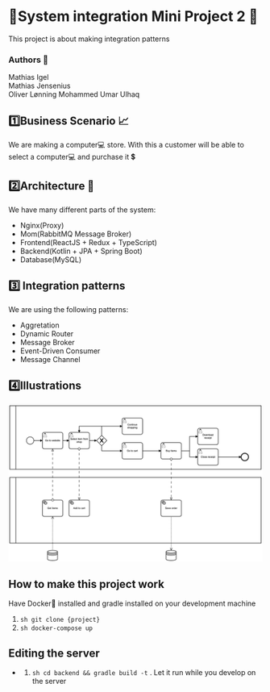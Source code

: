 # 🎉System integration Mini Project 2 🎉
This project is about making integration patterns

### Authors 📘
Mathias Igel  
Mathias Jensenius  
Oliver Lønning
Mohammed Umar Ulhaq

## 1️⃣Business Scenario 📈
We are making a computer💻 store. With this a customer will be able to select a computer💻 and purchase it 💲

## 2️⃣Architecture 🔧
We have many different parts of the system:
- Nginx(Proxy)
- Mom(RabbitMQ Message Broker)
- Frontend(ReactJS + Redux + TypeScript)
- Backend(Kotlin + JPA + Spring Boot)
- Database(MySQL)

##  3️⃣ Integration patterns
We are using the following patterns:
- Aggretation
- Dynamic Router
- Message Broker
- Event-Driven Consumer
- Message Channel

## 4️⃣Illustrations

![system](/artifacts/system.png)


## How to make this project work

Have Docker🐳 installed and gradle installed on your development machine

1. `sh git clone {project}`
2. `sh docker-compose up`

## Editing the server

- 1. `sh cd backend && gradle build -t` . Let it run while you develop on the server
